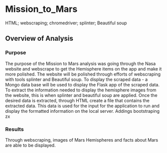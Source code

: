 # Mission_to_Mars
HTML; webscraping; chromedriver; splinter; Beautiful soup

## Overview of Analysis

### Purpose
The purpose of the Mission to Mars analysis was going through the Nasa website and webscrape to get the Hemisphere items on the app and make it more polished. The website will be polished through efforts of webscraping with tools splinter and Beautiful soup. To display the scraped data - a Mongo data base will be used to display the Flask app of the scraped data. To extract the information needed to display the hemisphere images from the website, this is when splinter and beautiful soup are applied. Once the desired data is extracted, through HTML create a file that contains the extracted data. This data is used for the input for the application to run and display the formatted information on the local server. Addings bootstraping zx

### Results
Through webscraping, images of Mars Hemispheres and facts about Mars are able to be displayed. 
